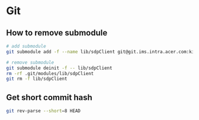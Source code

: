 Git
===

## How to remove submodule
```bash
# add submodule
git submodule add -f --name lib/sdpClient git@git.ims.intra.acer.com:ki1040/sdp-client.git lib/sdpClient

# remove submodule
git submodule deinit -f -- lib/sdpClient    
rm -rf .git/modules/lib/sdpClient
git rm -f lib/sdpClient
```

## Get short commit hash
```bash
git rev-parse --short=8 HEAD
```